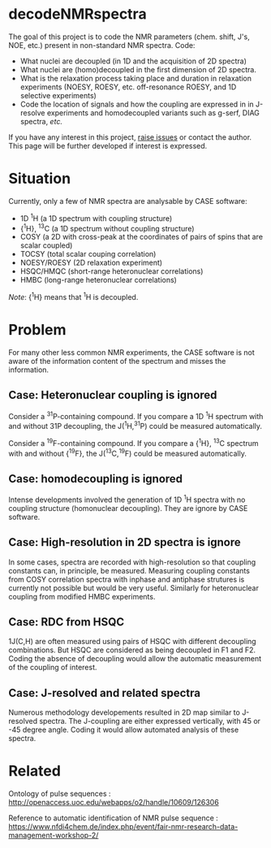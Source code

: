 # decodeNMRspectra
The goal of this project is to code the NMR parameters (chem. shift, J's, NOE, etc.) present in non-standard NMR spectra.
Code: 
- What nuclei are decoupled (in 1D and the acquisition of 2D spectra)
- What nuclei are (homo)decoupled in the first dimension of 2D spectra.
- What is the relaxation process taking place and duration in relaxation experiments (NOESY, ROESY, etc. off-resonance ROESY, and 1D selective experiments)
- Code the location of signals and how the coupling are expressed in in J-resolve experiments and homodecoupled variants such as g-serf, DIAG spectra, *etc.*

If you have any interest in this project, [raise issues](https://github.com/NMReDATAInitiative/decodeNMRspectra/issues/new) or contact the author. This page will be further developed if interest is expressed.
# Situation

Currently, only a few of NMR spectra are analysable by CASE software:
- 1D <sup>1</sup>H (a 1D spectrum with coupling structure)
- {<sup>1</sup>H}, <sup>13</sup>C (a 1D spectrum without coupling structure)
- COSY (a 2D with cross-peak at the coordinates of pairs of spins that are scalar coupled)
- TOCSY (total scalar couping correlation)
- NOESY/ROESY (2D relaxation experiment)
- HSQC/HMQC (short-range heteronuclear correlations)
- HMBC (long-range heteronuclear correlations)

*Note*: {<sup>1</sup>H} means that <sup>1</sup>H is decoupled.
# Problem

For many other less common NMR experiments, the CASE software is not aware of the information content of the spectrum and misses the information.

## Case: Heteronuclear coupling is ignored

Consider a <sup>31</sup>P-containing compound. If you compare a 1D <sup>1</sup>H spectrum with and without 31P decoupling, the J(<sup>1</sup>H,<sup>31</sup>P) could be measured automatically.

Consider a <sup>19</sup>F-containing compound. If you compare a {<sup>1</sup>H}, <sup>13</sup>C spectrum with and without {<sup>19</sup>F}, the J(<sup>13</sup>C,<sup>19</sup>F) could be measured automatically.

## Case: homodecoupling is ignored

Intense developments involved the generation of 1D <sup>1</sup>H spectra with no coupling structure (homonuclear decoupling). They are ignore by CASE software.

## Case: High-resolution in 2D spectra is ignore

In some cases, spectra are recorded with high-resolution so that coupling constants can, in principle, be measured. Measuring coupling constants from COSY correlation spectra with inphase and antiphase strutures is currently not possible but would be very useful. Similarly for heteronuclear coupling from modified HMBC experiments.

## Case: RDC from HSQC
1J(C,H) are often measured using pairs of HSQC with different decoupling combinations. But HSQC are considered as being decoupled in F1 and F2. Coding the absence of decoupling would allow the automatic measurement of the coupling of interest.

## Case: J-resolved and related spectra
Numerous methodology developements resulted in 2D map similar to J-resolved spectra. The J-coupling are either expressed vertically, with 45 or -45 degree angle. Coding it would allow automated analysis of these spectra.

# Related

Ontology of pulse sequences : http://openaccess.uoc.edu/webapps/o2/handle/10609/126306 

Reference to automatic identification of NMR pulse sequence : https://www.nfdi4chem.de/index.php/event/fair-nmr-research-data-management-workshop-2/







